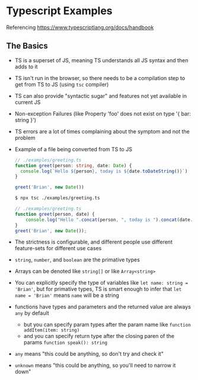 # Typescript Examples

Referencing https://www.typescriptlang.org/docs/handbook

## The Basics

- TS is a superset of JS, meaning TS understands all JS syntax and then adds to it
- TS isn't run in the browser, so there needs to be a compilation step to get from TS to JS (using `tsc` compiler)
- TS can also provide "syntactic sugar" and features not yet available in current JS
- Non-exception Failures (like Property 'foo' does not exist on type '{ bar: string }')
- TS errors are a lot of times complaining about the symptom and not the problem
- Example of a file being converted from TS to JS
  ```ts
  // ./examples/greeting.ts
  function greet(person: string, date: Date) {
    console.log(`Hello ${person}, today is ${date.toDateString()}`)
  }

  greet('Brian', new Date())
  ```

  ```bash
  $ npx tsc ./examples/greeting.ts
  ```

  ```js
  // ./examples/greeting.ts
  function greet(person, date) {
      console.log("Hello ".concat(person, ", today is ").concat(date.toDateString()));
  }
  greet('Brian', new Date());
  ```
- The strictness is configurable, and different people use different feature-sets for different use cases
- `string`, `number`, and `boolean` are the primative types
- Arrays can be denoted like `string[]` or like `Array<string>`
- You can explicitly specify the type of variables like `let name: string = 'Brian'`, but for primative types, TS is smart enough to infer that `let name = 'Brian'` means `name` will be a string
- functions have types and parameters and the returned value are always `any` by default
  - but you can specify param types after the param name like `function addItem(item: string)`
  - and you can specify return type after the closing paren of the params `function speak(): string`
- `any` means "this could be anything, so don't try and check it"
- `unknown` means "this could be anything, so you'll need to narrow it down"
